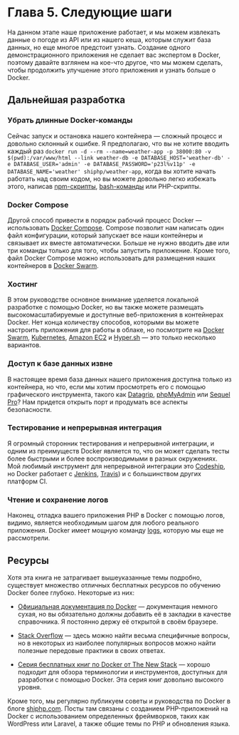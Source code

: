 # Глава 5. Следующие шаги

На данном этапе наше приложение работает, и мы можем извлекать данные о погоде из API или из нашего кеша, которым служит база данных, но еще многое предстоит узнать. Создание одного демонстрационного приложения не сделает вас экспертом в Docker, поэтому давайте взглянем на кое-что другое, что мы можем сделать, чтобы продолжить улучшение этого приложения и узнать больше о Docker.

## Дальнейшая разработка

### Убрать длинные Docker-команды

Сейчас запуск и остановка нашего контейнера — сложный процесс и довольно склонный к ошибке. Я предполагаю, что вы не хотите вводить каждый раз `docker run -d --rm --name=weather-app -p 38000:80 -v $(pwd):/var/www/html --link weather-db -e DATABASE_HOST='weather-db' -e DATABASE_USER='admin' -e DATABASE_PASSWORD='p23l%v11p' -e DATABASE_NAME='weather' shiphp/weather-app`, когда вы хотите начать работать над своим кодом, но вы можете довольно легко избежать этого, написав [npm-скрипты](https://docs.npmjs.com/cli/run-script), [bash-команды](http://tldp.org/LDP/abs/html/) или PHP-скрипты.

### Docker Compose

Другой способ привести в порядок рабочий процесс Docker — использовать [Docker Compose](https://docs.docker.com/compose/). Compose позволит нам написать один файл конфигурации, который запускает все наши контейнеры и связывает их вместе автоматически. Больше не нужно вводить две или три команды только для того, чтобы запустить приложение. Кроме того, файл Docker Compose можно использовать для размещения наших контейнеров в [Docker Swarm](https://docs.docker.com/swarm/).

### Хостинг

В этом руководстве основное внимание уделяется локальной разработке с помощью Docker, но вы также можете размещать высокомасштабируемые и доступные веб-приложения в контейнерах Docker. Нет конца количеству способов, которыми вы можете настроить приложения для работы в облаке, но посмотрите на [Docker Swarm](https://docs.docker.com/engine/swarm/), [Kubernetes](https://kubernetes.io/), [Amazon EC2](https://aws.amazon.com/ec2/) и [Hyper.sh](https://hyper.sh/) — это только несколько вариантов.

### Доступ к базе данных извне

В настоящее время база данных нашего приложения доступна только из контейнера, но что, если мы хотим просмотреть его с помощью графического инструмента, такого как [Datagrip](https://www.jetbrains.com/datagrip/), [phpMyAdmin](https://www.phpmyadmin.net/) или [Sequel Pro](https://www.sequelpro.com/)? Нам придется открыть порт и продумать все аспекты безопасности.

### Тестирование и непрерывная интеграция

Я огромный сторонник тестирования и непрерывной интеграции, и одним из преимуществ Docker является то, что он может сделать тесты более быстрыми и более воспроизводимыми в разных окружениях. Мой любимый инструмент для непрерывной интеграции это [Codeship](https://codeship.com/), но Docker работает с [Jenkins](https://jenkins.io/), [Travis](https://travis-ci.org/)) и с большинством других платформ CI.

### Чтение и сохранение логов

Наконец, отладка вашего приложения PHP в Docker с помощью логов, видимо, является необходимым шагом для любого реального приложения. Docker имеет мощную команду [logs](https://docs.docker.com/engine/reference/commandline/logs/), которую мы еще не рассмотрели.

## Ресурсы

Хотя эта книга не затрагивает вышеуказанные темы подробно, существует множество отличных бесплатных ресурсов по обучению Docker более глубоко. Некоторые из них:

* [Официальная документация по Docker](https://docs.docker.com/) — документация немного сухая, но вы обязательно должны добавить её в закладки в качестве справочника. Я постоянно держу её открытой в своём браузере.

* [Stack Overflow](https://stackoverflow.com/questions/tagged/docker) — здесь можно найти весьма специфичные вопросы, но в некоторых из наиболее популярных вопросов можно найти полезные передовые практики в своих ответах.

* [Серия бесплатных книг по Docker от The New Stack](https://thenewstack.io/ebooks/) — хорошо подходит для обзора терминологии и инструментов, доступных для разработки с помощью Docker. Эта серия книг довольно высокого уровня.

Кроме того, мы регулярно публикуем советы и руководства по Docker в блоге [shiphp.com](https://www.shiphp.com/#blog). Посты там связаны с созданием PHP-приложений на Docker с использованием определенных фреймворков, таких как WordPress или Laravel, а также общие темы по PHP и обновления языка.